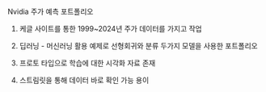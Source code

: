 # 
Nvidia 주가 예측 포트폴리오 

1. 케글 사이트를 통한 1999~2024년 주가 데이터를 가지고 작업

2. 딥러닝 - 머신러닝 활용 예제로 선형회귀와 분류 두가지 모델을 사용한 포트폴리오

3. 프로토 타입으로 학습에 대한 시각화 자료 존재

4. 스트림릿을 통해 데이터 바로 확인 가능 용이
